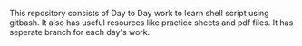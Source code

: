 This repository consists of Day to Day work to learn shell script using gitbash. 
It also has useful resources like practice sheets and pdf files.
It has seperate branch for each day's work.

